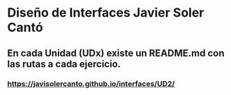 # Diseño de Interfaces Javier Soler Cantó

## En cada Unidad (UDx) existe un README.md con las rutas a cada ejercicio.

### https://javisolercanto.github.io/interfaces/UD2/
